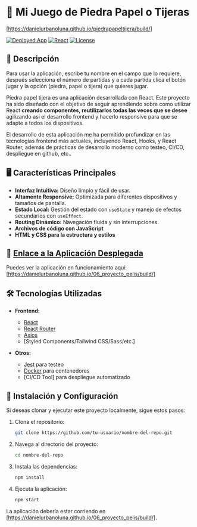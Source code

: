 # 🌟 Mi Juego de Piedra Papel o Tijeras
[https://danielurbanoluna.github.io/piedrapapeltijera/build/]

[![Deployed App](https://img.shields.io/badge/App-Online-brightgreen)]([https://enlace-a-tu-app-desplegada.com](https://danielurbanoluna.github.io/06_proyecto_pelis/build/))
[![React](https://img.shields.io/badge/React-v17.0.2-blue)](https://reactjs.org/)
[![License](https://img.shields.io/badge/License-MIT-yellow)](LICENSE)

## 🚀 Descripción
Para usar la aplicación, escribe tu nombre en el campo que lo requiere, después selecciona el número de partidas y a cada partida clica el botón jugar y la opción (piedra, papel o tijera) que quieres jugar.

Piedra papel tijera es una aplicación desarrollada con React. Este proyecto ha sido diseñado con el objetivo de seguir aprendiendo sobre como utilizar React **creando componentes, reutilizarlos todas las veces que se desee** agilizando asi el desarrollo frontend y hacerlo responsive para que se adapte a todos los dispositivos.

El desarrollo de esta aplicación me ha permitido profundizar en las tecnologías frontend más actuales, incluyendo React, Hooks, y React Router, además de prácticas de desarrollo moderno como testeo, CI/CD, despliegue en github, etc..

## 🖥️ Características Principales

- **Interfaz Intuitiva:** Diseño limpio y fácil de usar.
- **Altamente Responsive:** Optimizada para diferentes dispositivos y tamaños de pantalla.
- **Estado Local:** Gestión del estado con `useState` y manejo de efectos secundarios con `useEffect`.
- **Routing Dinámico:** Navegación fluida y sin interrupciones.
- **Archivos de código con JavaScript**
- **HTML y CSS para la estructura y estilos**

## 🔗 [Enlace a la Aplicación Desplegada](https://danielurbanoluna.github.io/piedrapapeltijera/build/)

Puedes ver la aplicación en funcionamiento aquí: [https://danielurbanoluna.github.io/06_proyecto_pelis/build/]

## 🛠️ Tecnologías Utilizadas

- **Frontend:**
  - [React](https://reactjs.org/)
  - [React Router](https://reactrouter.com/)
  - [Axios](https://axios-http.com/)
  - [Styled Components/Tailwind CSS/Sass/etc.] 

- **Otros:**
  - [Jest](https://jestjs.io/) para testeo
  - [Docker](https://www.docker.com/) para contenedores
  - [CI/CD Tool] para despliegue automatizado

## 📄 Instalación y Configuración

Si deseas clonar y ejecutar este proyecto localmente, sigue estos pasos:

1. Clona el repositorio:
    ```bash
    git clone https://github.com/tu-usuario/nombre-del-repo.git
    ```

2. Navega al directorio del proyecto:
    ```bash
    cd nombre-del-repo
    ```

3. Instala las dependencias:
    ```bash
    npm install
    ```

4. Ejecuta la aplicación:
    ```bash
    npm start
    ```

La aplicación debería estar corriendo en [https://danielurbanoluna.github.io/06_proyecto_pelis/build/].

